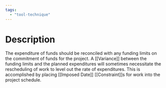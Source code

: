 ```yaml
---
tags:
  - "tool-technique"
---
```

# Description
The expenditure of funds should be reconciled with any funding limits on the commitment of funds for the project. A [[Variance]] between the funding limits and the planned expenditures will sometimes necessitate the rescheduling of work to level out the rate of expenditures. This is accomplished by placing [[Imposed Date]] [[Constraint]]s for work into the project schedule.